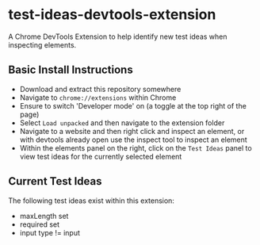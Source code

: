 test-ideas-devtools-extension
==================================

A Chrome DevTools Extension to help identify new test ideas when inspecting elements.

## Basic Install Instructions
* Download and extract this repository somewhere
* Navigate to `chrome://extensions` within Chrome
* Ensure to switch 'Developer mode' on (a toggle at the top right of the page)
* Select `Load unpacked` and then navigate to the extension folder
* Navigate to a website and then right click and inspect an element, or with devtools already open use the inspect tool to inspect an element
* Within the elements panel on the right, click on the `Test Ideas` panel to view test ideas for the currently selected element

## Current Test Ideas
The following test ideas exist within this extension:
* maxLength set
* required set
* input type != input